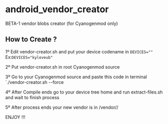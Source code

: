 # android_vendor_creator
BETA-1 vendor blobs creator (for Cyanogenmod only)

## How to Create ?

1º Edit vendor-creator.sh and put your device codename in `DEVICES=""`
Ex:`DEVICES="kyleveub"`

2º Put vendor-creator.sh in root Cyanogenmod source

3º Go to your Cyanogenmod source and paste this code in terminal `./vendor-creator.sh --force

4º After Compile ends go to your device tree home and run extract-files.sh and wait to finish process

5º After process ends your new vendor is in <your-source-name>/vendor/<brand>/<codename>

ENJOY !!!
